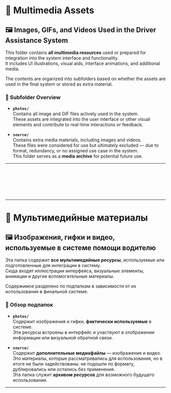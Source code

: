 # 📂 Multimedia Assets

## 🖼️ Images, GIFs, and Videos Used in the Driver Assistance System

This folder contains **all multimedia resources** used or prepared for integration into the system interface and functionality.  
It includes UI illustrations, visual aids, interface animations, and additional media.

The contents are organized into subfolders based on whether the assets are used in the final system or stored as extra material.

### 📁 Subfolder Overview

- **`photos/`**  
  Contains all image and GIF files actively used in the system.  
  These assets are integrated into the user interface or other visual elements and contribute to real-time interactions or feedback.

- **`source/`**  
  Contains extra media materials, including images and videos.  
  These files were considered for use but ultimately excluded — due to format, redundancy, or no assigned use case in the system.  
  This folder serves as a **media archive** for potential future use.

---

<br><br><br><br><br>

---

# 📂 Мультимедийные материалы

## 🖼️ Изображения, гифки и видео, используемые в системе помощи водителю

Эта папка содержит **все мультимедийные ресурсы**, используемые или подготовленные для интеграции в систему.  
Сюда входят иллюстрации интерфейса, визуальные элементы, анимации и другие вспомогательные материалы.

Содержимое разделено по подпапкам в зависимости от их использования в финальной системе.

### 📁 Обзор подпапок

- **`photos/`**  
  Содержит изображения и гифки, **фактически используемые** в системе.  
  Эти ресурсы встроены в интерфейс и участвуют в отображении информации или визуальной обратной связи.

- **`source/`**  
  Содержит **дополнительные медиафайлы** — изображения и видео.  
  Это материалы, которые рассматривались для использования, но в итоге не были задействованы: не подошли по формату, дублировались или остались без применения.  
  Эта папка служит **архивом ресурсов** для возможного будущего использования.

---
